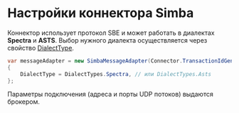 # Настройки коннектора Simba

Коннектор использует протокол SBE и может работать в диалектах **Spectra** и **ASTS**. Выбор нужного диалекта осуществляется через свойство [DialectType](xref:StockSharp.Simba.SimbaMessageAdapter.DialectType).

```cs
var messageAdapter = new SimbaMessageAdapter(Connector.TransactionIdGenerator)
{
    DialectType = DialectTypes.Spectra, // или DialectTypes.Asts
};
```

Параметры подключения (адреса и порты UDP потоков) выдаются брокером.
